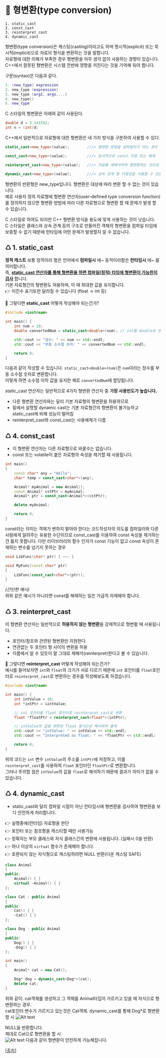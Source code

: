 # 📄 형변환(type conversion)

```
1. static_cast
2. const_cast
3. reinterpret_cast
4. dynamic_cast
```

형변환(type conversion)은 캐스팅(casting)이라고도 하며 명시적(explicit) 또는 묵시적(implicit)으로 자료의 형식을 변환하는 것을 말합니다.  
자료형에 대한 이해가 부족한 경우 형변환을 아무 생각 없이 사용하는 경향이 있습니다.
C++에서 잘못된 형변환은 시스템 전반에 영향을 끼친다는 것을 기억해 둬야 합니다.

구문(syntax)은 다음과 같다.

```lua
1. (new_type) expression
2. new_type (expression)
3. new_type (arg1, args,...)
4. new_type()
5. new_type
```

C 스타일의 형변환은 아래와 같이 사용된다.

```c
double d = 3.141592;
int n = (int)d;
```

C++에서 일반적으로 자료형에 대한 형변환은 네 가지 방식을 구분하여 사용할 수 있다.

```cpp
static_cast<new_type>(value);        ///< 형변환 방법을 컴파일러가 아는 경우

const_cast<new_type>(value);         ///< 일시적으로 const 지정 또는 해제

reinterpret_cast<new_type>(value);   ///< 자료를 재해석하여 형변환하는 것으로 주로 포인터형에 사용

dynamic_cast<new_type>(value);       ///< 상속 관계 중 다형성을 사용할 수 있는 경우 up, down 형변환
```

형변환의 반환형은 new_type입니다. 형변환은 대상에 따라 변환 할 수 없는 것이 있습니다.  
예로 사용자 정의 자료형에 형변환 연산자(user-defined type conversion function)를 정의하지 않으면 형변환 방법에 따라 다른 자료형으로 형변환 할 때 문제가 발생 할 수 있습니다.

C 스타일로 하여도 되지만 C++ 형변환 방식을 용도에 맞게 사용하는 것이 낫습니다.  
C 스타일은 클래스와 상속 관계 등의 구조로 만들어진 객체의 형변환을 컴파일 타임에 보증할 수 없기 때문에 런타임에 어떤 문제가 발생할지 알 수 없습니다.

## ♺ 1. static_cast

**정적 캐스트** 보통 정적이라 함은 언어에서 **컴파일시** 에~ 동적이라함은 **런타임시** 에~ 를 의미합니다.  
즉, **<u>static_cast 연산자를 통해 형변환을 하면 컴파일(정적) 타임에 형변환이 가능한지 검사</u>** 합니다.  
기본 자료형간의 형변환도 혀용하며, 이 때 최대한 값을 유지합니다.  
👉 이진수 표기또한 달라질 수 있습니다 (float -> int 등)

🤔 그렇다면 **static_cast** 어떻게 작성해야 되는건가?

```cpp
#include <iostream>

int main() {
    int num = 10;
    double convertedNum = static_cast<double>(num); // int를 double로 변환

    std::cout << "정수: " << num << std::endl;
    std::cout << "부동 소수점 숫자: " << convertedNum << std::endl;

    return 0;
}
```

다음과 같이 작성할 수 있습니다. `static_cast<double>(num)`은 `num`이라는 정수를 부동 소수점 숫자로 변환합니다.  
이렇게 하면 소수점 이하 값을 유지한 채로 `convertedNum`에 할당됩니다.

static_cast 연산자는 일반적으로 4가지 형변환 연산자 중 **가장 사용빈도가 높습니다.**

- 다른 형변환 연산자와는 달리 기본 자료형의 형변환을 허용하므로
- 밑에서 설명할 dynamic cast는 기본 자료형간의 형변환이 불가능하고 static_cast에 비해 성능이 떨어짐
- reinterpret_cast와 const_cast는 사용예제가 다름

## ♺ 4. const_cast

- 이 형변환 연산자는 다른 자료형으로 바꿀수는 없습니다.
- const 또는 volatile이 붙은 자료형의 속성을 제거할 때 사용됩니다.

```cpp
int main()
{
    const char* any = "Hello";
    char* temp = const_cast<char*>(any);

    Animal* myAnimal = new Animal();
    const Animal* cstPtr = myAnimal;
    Animal* ptr = const_cast<Animal*>(cstPtr);

    delete myAnimal;

    return 0;
}
```

const라는 의미는 객체가 변하지 말아야 한다는 코드작성자의 의도를 컴파일러와 다른 사람에게 알려주는 유용한 수단이므로 const_cast를 이용하여 const 속성을 제거하는건 옳지 못합니다.
다만 라이브러리의 함수 인자가 const 기능이 없고 const 속성이 존재하는 변수를 넘기지 못하는 경우

```cpp
void LibFunc(char* ptr) { ~~~ }

void MyFunc(const char* ptr)
{
    LibFunc(const_cast<char*>(ptr));
}
```

_(간단한 예시)_  
위와 같은 예시가 아니라면 const를 해제하는 일은 가급적 자제해야 합니다.

## ♺ 3. reinterpret_cast

이 형변환 연산자는 일반적으로 **허용하지 않는 형변환**을 강제적으로 형변활 때 사용됩니다.

- 포인터/참조와 관련된 형변환만 지원한다.
- 연관없는 두 포인터 형 사이의 변환을 허용
- 이름에서 알 수 있듯이 말 그대로 재해석(reinterpret)한다고 볼 수 있습니다.

🤔 그렇다면 **reinterpret_cast** 어떻게 작성해야 되는건가?  
예시를 들어보자면 `int`와 `float`의 크기가 서로 다르기 때문에 `int` 포인터를 `float`포인터로 `reinterpret_cast`로 변환하는 경우를 작성해보도록 하겠습니다.

```cpp
#include <iostream>

int main() {
    int intValue = 10;
    int *intPtr = &intValue;

    // int 포인터를 float 포인터로 reinterpret_cast로 변환
    float *floatPtr = reinterpret_cast<float*>(intPtr);

    // intValue의 값을 변환된 float 형식으로 해석하여 출력
    std::cout << "intValue: " << intValue << std::endl;
    std::cout << "Interpreted as float: " << *floatPtr << std::endl;

    return 0;
}
```

위의 코드는 `int` 변수 `intValue`의 주소를 `intPtr`에 저장하고, 이를 `reinterpret_cast`를 사용하여 `float` 포인터인 `floatPtr`로 변환합니다.  
그러나 주의할 점은 `intValue`의 값을 `float`로 해석하기 때문에 결과가 의미가 없을 수 있습니다.

## ♺ 4. dynamic_cast

- static_cast와 달리 컴파일 시점이 아닌 런타임시에 형변환을 검사하여 형변환을 보다 안전하게 처리합니다.

👉 실행중에(런타임) 자료형을 판단  
👉 포인터 또는 참조형을 캐스티할 때만 사용가능  
👉 정확히는 부모 클래스와 자식 클래스간의 변환에 사용됩니다. (실패시 0을 반환)  
👉 하나 이상의 `virtual` 함수가 존재해야 합니다.  
👉 호환되지 않는 자식형으로 캐스팅하려면 NULL 반환(다운 캐스팅 SAFE)

```cpp
class Animal
{
public:
    Animal() { }
    virtual ~Animal() { }
};

class Cat : public Animal
{
public:
    Cat() { }
    ~Cat() { }
};

class Dog : public Animal
{
public:
    Dog() { }
    ~Dog() { }
};

int main()
{
    Animal* cat = new Cat();

    Dog* dog = dynamic_cast<Dog*>(cat);
    delete cat;
}
```

위와 같이. cat객체를 생성하고 그 객체를 Animal타입이 가르키고 있을 때 자식으로 형변환하는 경우.  
cat포인터 변수가 가르키고 있는것은 Cat객체. dynamic_cast를 통해 Dog\*로 형변환할 시
![Alt text](image-1.png)

NULL을 반환합니다.  
제대로 Cat으로 형변환을 할 시  
![Alt text](image-2.png)
다음과 같이 형변환이 안전하게 가능해집니다.

[<a href="https://marmelo12.tistory.com/291">출처</a>]
